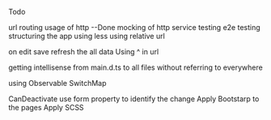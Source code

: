 Todo

url routing
usage of http --Done
mocking of http service
testing
e2e testing
structuring the app
 using less
using relative url

on edit save refresh the all data
Using ^ in url

getting intellisense from main.d.ts to all files without referring to everywhere 

using Observable SwitchMap

CanDeactivate use form property to identify the change 
Apply Bootstarp to the pages
Apply SCSS

